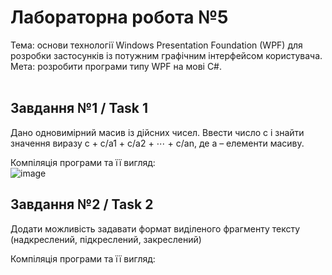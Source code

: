 # Лабораторна робота №5 <br/>
Тема: основи технології Windows Presentation Foundation (WPF) для розробки застосунків із потужним графічним інтерфейсом користувача.<br/>
Мета: розробити програми типу WPF на мові C#.<br/>
<br/>
## Завдання №1 / Task 1
Дано одновимірний масив із дійсних чисел. Ввести число с і знайти значення виразу с + с/a1 + c/a2 + ⋯ + c/an, де a – елементи масиву. <br/>

Компіляція програми та її вигляд:<br/>
![image](https://github.com/user-attachments/assets/76208286-aaed-4de9-bbc0-4ce0143ff44c)

## Завдання №2 / Task 2
Додати можливість задавати формат виділеного фрагменту тексту (надкреслений, підкреслений, закреслений) <br/>

Компіляція програми та її вигляд:<br/>
